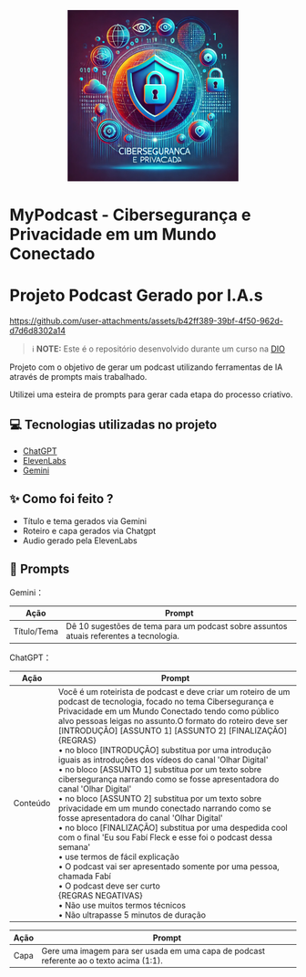 <p align="center">
<img 
    src="./cover.webp"
    width="300"
/>
</p>

# MyPodcast - Cibersegurança e Privacidade em um Mundo Conectado

# Projeto Podcast Gerado por I.A.s


https://github.com/user-attachments/assets/b42ff389-39bf-4f50-962d-d7d6d8302a14



 > ℹ️ **NOTE:** Este é o repositório desenvolvido durante um curso na [DIO](https://dio.me)

Projeto com o objetivo de gerar um podcast utilizando ferramentas de IA através de prompts mais trabalhado.

Utilizei uma esteira de prompts para gerar cada etapa do processo criativo.

## 💻 Tecnologias utilizadas no projeto

- [ChatGPT](https://chat.openai.com/) 
- [ElevenLabs](https://beta.elevenlabs.io/)
- [Gemini](https://gemini.google.com/)

## ✨ Como foi feito ?

- Título e tema gerados via Gemini
- Roteiro e capa gerados via Chatgpt
- Audio gerado pela ElevenLabs

## 🧠 Prompts

Gemini：

|  Ação  | Prompt                                                                                 |
| :----: | -------------------------------------------------------------------------------------- |
|  Título/Tema  | Dê 10 sugestões de tema para um podcast sobre assuntos atuais referentes a tecnologia. |    

ChatGPT：
<table class="tg"><thead>
  <tr>
    <th class="tg-0pky">Ação</th>
    <th class="tg-0pky">Prompt</th>
  </tr></thead>
<tbody>
  <tr>
    <td class="tg-c3ow">Conteúdo</td>
    <td class="tg-0pky">Você é um roteirista de podcast e deve criar um roteiro de um podcast de tecnologia, focado no tema Cibersegurança e Privacidade em um Mundo Conectado tendo como público alvo pessoas leigas no assunto.O formato do roteiro deve ser [INTRODUÇÃO] [ASSUNTO 1] [ASSUNTO 2] [FINALIZAÇÃO]<br>{REGRAS}<br>• no bloco [INTRODUÇÃO] substitua por uma introdução iguais as introduções dos vídeos do canal 'Olhar Digital'<br>• no bloco [ASSUNTO 1] substitua por um texto sobre cibersegurança narrando como se fosse apresentadora do canal 'Olhar Digital'<br>• no bloco [ASSUNTO 2] substitua por um texto sobre privacidade em um mundo conectado narrando como se fosse apresentadora do canal 'Olhar Digital'<br>• no bloco [FINALIZAÇÃO] substitua por uma despedida cool com o final 'Eu sou Fabí Fleck e esse foi o podcast dessa semana'<br>• use termos de fácil explicação<br>• O podcast vai ser apresentado somente por uma pessoa, chamada Fabí<br>• O podcast deve ser curto<br>{REGRAS NEGATIVAS}<br>• Não use muitos termos técnicos<br>• Não ultrapasse 5 minutos de duração<br></td>
  </tr>
</tbody></table>

|  Ação  | Prompt                                                                                 |
| :----: | -------------------------------------------------------------------------------------- |
|  Capa  | Gere uma imagem para ser usada em uma capa de podcast referente ao o texto acima (1:1). |    



